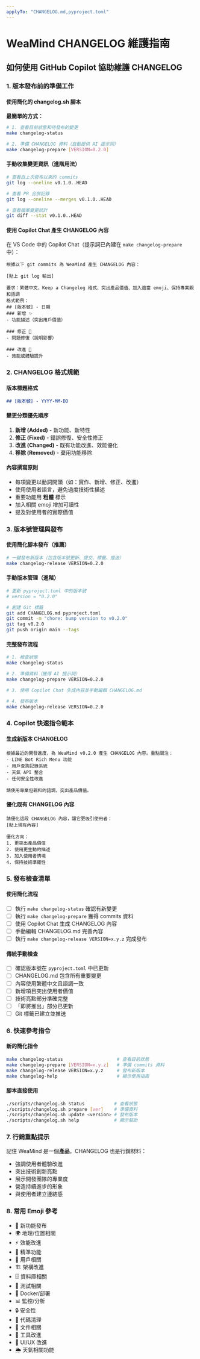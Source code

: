 ```yaml
---
applyTo: "CHANGELOG.md,pyproject.toml"
---
```


# WeaMind CHANGELOG 維護指南

## 如何使用 GitHub Copilot 協助維護 CHANGELOG

### 1. 版本發布前的準備工作

#### 使用簡化的 changelog.sh 腳本

**最簡單的方式：**
```bash
# 1. 查看目前狀態和待發布的變更
make changelog-status

# 2. 準備 CHANGELOG 資料（自動提供 AI 提示詞）
make changelog-prepare [VERSION=0.2.0]
```

#### 手動收集變更資訊（進階用法）
```bash
# 查看自上次發布以來的 commits
git log --oneline v0.1.0..HEAD

# 查看 PR 合併記錄
git log --oneline --merges v0.1.0..HEAD

# 查看檔案變更統計
git diff --stat v0.1.0..HEAD
```

#### 使用 Copilot Chat 產生 CHANGELOG 內容
在 VS Code 中的 Copilot Chat（提示詞已內建在 `make changelog-prepare` 中）：

```
根據以下 git commits 為 WeaMind 產生 CHANGELOG 內容：

[貼上 git log 輸出]

要求：繁體中文、Keep a Changelog 格式、突出產品價值、加入適當 emoji、保持專業親和語調
格式範例：
## [版本號] - 日期
### 新增 ✨
- 功能描述（突出用戶價值）

### 修正 🔧
- 問題修復（說明影響）

### 改進 🚀
- 效能或體驗提升
```

### 2. CHANGELOG 格式規範

#### 版本標題格式
```markdown
## [版本號] - YYYY-MM-DD
```

#### 變更分類優先順序
1. **新增 (Added)** - 新功能、新特性
2. **修正 (Fixed)** - 錯誤修復、安全性修正
3. **改進 (Changed)** - 既有功能改進、效能優化
4. **移除 (Removed)** - 棄用功能移除

#### 內容撰寫原則
- 每項變更以動詞開頭（如：實作、新增、修正、改進）
- 使用使用者語言，避免過度技術性描述
- 重要功能用 **粗體** 標示
- 加入相關 emoji 增加可讀性
- 提及對使用者的實際價值

### 3. 版本號管理與發布

#### 使用簡化腳本發布（推薦）
```bash
# 一鍵發布新版本（包含版本號更新、提交、標籤、推送）
make changelog-release VERSION=0.2.0
```

#### 手動版本管理（進階）
```bash
# 更新 pyproject.toml 中的版本號
# version = "0.2.0"

# 創建 Git 標籤
git add CHANGELOG.md pyproject.toml
git commit -m "chore: bump version to v0.2.0"
git tag v0.2.0
git push origin main --tags
```

#### 完整發布流程
```bash
# 1. 檢查狀態
make changelog-status

# 2. 準備資料（獲得 AI 提示詞）
make changelog-prepare VERSION=0.2.0

# 3. 使用 Copilot Chat 生成內容並手動編輯 CHANGELOG.md

# 4. 發布版本
make changelog-release VERSION=0.2.0
```

### 4. Copilot 快速指令範本

#### 生成新版本 CHANGELOG
```
根據最近的開發進度，為 WeaMind v0.2.0 產生 CHANGELOG 內容。重點關注：
- LINE Bot Rich Menu 功能
- 用戶查詢記錄系統
- 天氣 API 整合
- 任何安全性改進

請使用專業但親和的語調，突出產品價值。
```

#### 優化既有 CHANGELOG 內容
```
請優化這段 CHANGELOG 內容，讓它更吸引使用者：
[貼上現有內容]

優化方向：
1. 更突出產品價值
2. 使用更生動的描述
3. 加入使用者情境
4. 保持技術準確性
```

### 5. 發布檢查清單

#### 使用簡化流程
- [ ] 執行 `make changelog-status` 確認有新變更
- [ ] 執行 `make changelog-prepare` 獲得 commits 資料
- [ ] 使用 Copilot Chat 生成 CHANGELOG 內容
- [ ] 手動編輯 CHANGELOG.md 完善內容
- [ ] 執行 `make changelog-release VERSION=x.y.z` 完成發布

#### 傳統手動檢查
- [ ] 確認版本號在 `pyproject.toml` 中已更新
- [ ] CHANGELOG.md 包含所有重要變更
- [ ] 內容使用繁體中文且語調一致
- [ ] 新增項目突出使用者價值
- [ ] 技術亮點部分準確完整
- [ ] 「即將推出」部分已更新
- [ ] Git 標籤已建立並推送

### 6. 快速參考指令

#### 新的簡化指令
```bash
make changelog-status                    # 查看目前狀態
make changelog-prepare [VERSION=x.y.z]   # 準備 commits 資料
make changelog-release VERSION=x.y.z     # 發布新版本
make changelog-help                      # 顯示使用指南
```

#### 腳本直接使用
```bash
./scripts/changelog.sh status           # 查看狀態
./scripts/changelog.sh prepare [ver]    # 準備資料
./scripts/changelog.sh update <version> # 發布版本
./scripts/changelog.sh help             # 顯示幫助
```

### 7. 行銷重點提示

記住 WeaMind 是一個**產品**，CHANGELOG 也是行銷材料：
- 強調使用者體驗改進
- 突出技術創新亮點
- 展示開發團隊的專業度
- 營造持續進步的形象
- 與使用者建立連結感

### 8. 常用 Emoji 參考

- 🚀 新功能發布
- 🌍 地理/位置相關
- ⚡ 效能改進
- 🎯 精準功能
- 👤 用戶相關
- 🏗️ 架構改進
- 🗄️ 資料庫相關
- 🧪 測試相關
- 🐳 Docker/部署
- 📊 監控/分析
- 🔒 安全性
- 🧹 代碼清理
- 📝 文件相關
- 🔧 工具改進
- 🎨 UI/UX 改進
- 🌦️ 天氣相關功能
